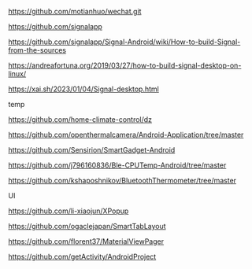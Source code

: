 https://github.com/motianhuo/wechat.git

https://github.com/signalapp

https://github.com/signalapp/Signal-Android/wiki/How-to-build-Signal-from-the-sources

https://andreafortuna.org/2019/03/27/how-to-build-signal-desktop-on-linux/

https://xai.sh/2023/01/04/Signal-desktop.html


temp

https://github.com/home-climate-control/dz

https://github.com/openthermalcamera/Android-Application/tree/master

https://github.com/Sensirion/SmartGadget-Android

https://github.com/j796160836/Ble-CPUTemp-Android/tree/master

https://github.com/kshaposhnikov/BluetoothThermometer/tree/master

UI

https://github.com/li-xiaojun/XPopup

https://github.com/ogaclejapan/SmartTabLayout

https://github.com/florent37/MaterialViewPager

https://github.com/getActivity/AndroidProject
